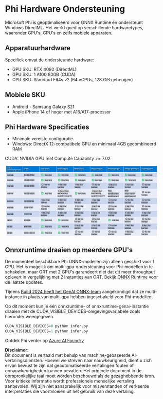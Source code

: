 # Phi Hardware Ondersteuning

Microsoft Phi is geoptimaliseerd voor ONNX Runtime en ondersteunt Windows DirectML. Het werkt goed op verschillende hardwaretypes, waaronder GPU's, CPU's en zelfs mobiele apparaten.

## Apparatuurhardware
Specifiek omvat de ondersteunde hardware:

- GPU SKU: RTX 4090 (DirectML)
- GPU SKU: 1 A100 80GB (CUDA)
- CPU SKU: Standard F64s v2 (64 vCPUs, 128 GiB geheugen)

## Mobiele SKU

- Android - Samsung Galaxy S21
- Apple iPhone 14 of hoger met A16/A17-processor

## Phi Hardware Specificaties

- Minimale vereiste configuratie.
- Windows: DirectX 12-compatibele GPU en minimaal 4GB gecombineerd RAM

CUDA: NVIDIA GPU met Compute Capability >= 7.02

![HardwareSupport](../../../../../translated_images/01.phihardware.925db5699da7752cf486314e6db087580583cfbcd548970f8a257e31a8aa862c.nl.png)

## Onnxruntime draaien op meerdere GPU's

De momenteel beschikbare Phi ONNX-modellen zijn alleen geschikt voor 1 GPU. Het is mogelijk om multi-gpu-ondersteuning voor Phi-modellen in te schakelen, maar ORT met 2 GPU's garandeert niet dat dit meer throughput oplevert in vergelijking met 2 instanties van ORT. Bekijk [ONNX Runtime](https://onnxruntime.ai/) voor de laatste updates.

Tijdens [Build 2024 heeft het GenAI ONNX-team](https://youtu.be/WLW4SE8M9i8?si=EtG04UwDvcjunyfC) aangekondigd dat ze multi-instance in plaats van multi-gpu hebben ingeschakeld voor Phi-modellen.

Op dit moment kun je één onnxruntime- of onnxruntime-genai-instantie draaien met de CUDA_VISIBLE_DEVICES-omgevingsvariabele zoals hieronder weergegeven.

```Python
CUDA_VISIBLE_DEVICES=0 python infer.py
CUDA_VISIBLE_DEVICES=1 python infer.py
```

Ontdek Phi verder op [Azure AI Foundry](https://ai.azure.com)

**Disclaimer**:  
Dit document is vertaald met behulp van machine-gebaseerde AI-vertalingsdiensten. Hoewel we streven naar nauwkeurigheid, dient u zich ervan bewust te zijn dat geautomatiseerde vertalingen fouten of onnauwkeurigheden kunnen bevatten. Het originele document in de oorspronkelijke taal moet worden beschouwd als de gezaghebbende bron. Voor kritieke informatie wordt professionele menselijke vertaling aanbevolen. Wij zijn niet aansprakelijk voor misverstanden of verkeerde interpretaties die voortvloeien uit het gebruik van deze vertaling.